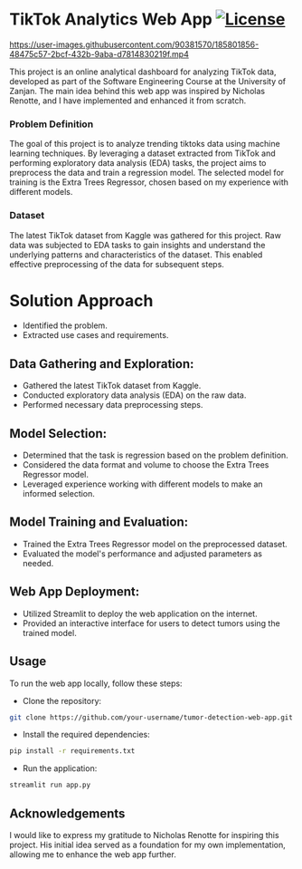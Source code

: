 # TikTok Analytics Web App <font color="blue">[![License](https://img.shields.io/badge/License-MIT-blue.svg)](https://opensource.org/licenses/MIT)</font>
https://user-images.githubusercontent.com/90381570/185801856-48475c57-2bcf-432b-9aba-d7814830219f.mp4

This project is an online analytical dashboard for analyzing TikTok data, developed as part of the Software Engineering Course at the University of Zanjan. The main idea behind this web app was inspired by Nicholas Renotte, and I have implemented and enhanced it from scratch.

### Problem Definition
The goal of this project is to analyze trending tiktoks data using machine learning techniques. By leveraging a dataset extracted from TikTok and performing exploratory data analysis (EDA) tasks, the project aims to preprocess the data and train a regression model. The selected model for training is the Extra Trees Regressor, chosen based on my experience with different models.

### Dataset
The latest TikTok dataset from Kaggle was gathered for this project. Raw data was subjected to EDA tasks to gain insights and understand the underlying patterns and characteristics of the dataset. This enabled effective preprocessing of the data for subsequent steps.


# Solution Approach
- Identified the problem.
- Extracted use cases and requirements.

## Data Gathering and Exploration:
- Gathered the latest TikTok dataset from Kaggle.
- Conducted exploratory data analysis (EDA) on the raw data.
- Performed necessary data preprocessing steps.

## Model Selection:
- Determined that the task is regression based on the problem definition.
- Considered the data format and volume to choose the Extra Trees Regressor model.
- Leveraged experience working with different models to make an informed selection.

## Model Training and Evaluation:
- Trained the Extra Trees Regressor model on the preprocessed dataset.
- Evaluated the model's performance and adjusted parameters as needed.

## Web App Deployment:
- Utilized Streamlit to deploy the web application on the internet.
- Provided an interactive interface for users to detect tumors using the trained model.

## Usage
To run the web app locally, follow these steps:

- Clone the repository:
```bash
git clone https://github.com/your-username/tumor-detection-web-app.git
```
- Install the required dependencies:
```bash
pip install -r requirements.txt
```
- Run the application:
```bash
streamlit run app.py
```
## Acknowledgements
I would like to express my gratitude to Nicholas Renotte for inspiring this project. His initial idea served as a foundation for my own implementation, allowing me to enhance the web app further.
